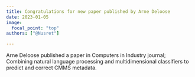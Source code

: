 ```yaml
---
title: Congratulations for new paper published by Arne Deloose
date: 2023-01-05
image:
  focal_point: "top"
authors: ["@Nusret"]

---
```


Arne Deloose published a paper in Computers in Industry journal; Combining natural language processing and multidimensional classifiers to predict and correct CMMS metadata.
<!--more-->
